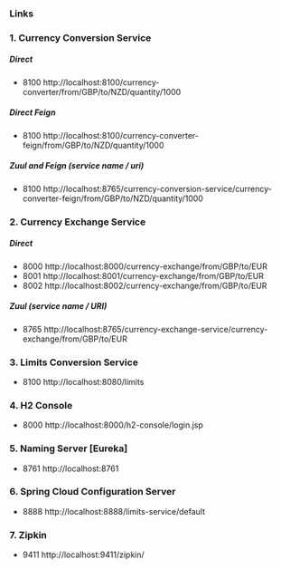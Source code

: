 ### Links

### 1. Currency Conversion Service
##### Direct

- 8100 http://localhost:8100/currency-converter/from/GBP/to/NZD/quantity/1000

##### Direct Feign
- 8100 http://localhost:8100/currency-converter-feign/from/GBP/to/NZD/quantity/1000

##### Zuul and Feign (service name / uri)
- 8100 http://localhost:8765/currency-conversion-service/currency-converter-feign/from/GBP/to/NZD/quantity/1000


### 2. Currency Exchange Service
##### Direct

- 8000 http://localhost:8000/currency-exchange/from/GBP/to/EUR
- 8001 http://localhost:8001/currency-exchange/from/GBP/to/EUR
- 8002 http://localhost:8002/currency-exchange/from/GBP/to/EUR

##### Zuul (service name / URI)
- 8765 http://localhost:8765/currency-exchange-service/currency-exchange/from/GBP/to/EUR

### 3. Limits Conversion Service
- 8100 http://localhost:8080/limits

### 4. H2 Console
- 8000 http://localhost:8000/h2-console/login.jsp

### 5. Naming Server [Eureka]
- 8761 http://localhost:8761

### 6. Spring Cloud Configuration Server
- 8888 http://localhost:8888/limits-service/default

### 7. Zipkin
- 9411 http://localhost:9411/zipkin/
